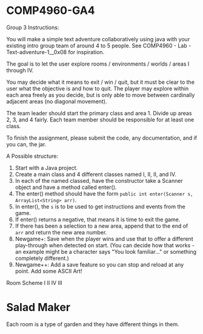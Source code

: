 # COMP4960-GA4

Group 3
Instructions:

You will make a simple text adventure collaboratively using java with your existing intro group team of around 4 to 5 people. 
See  COMP4960 - Lab - Text-adventure-1__0x08 for inspiration.

The goal is to let the user explore rooms / environments / worlds / areas I through IV.

You may decide what it means to exit / win / quit, but it must be clear to the user what the objective is and how to quit.
The player may explore within each area freely as you decide, but is only able to move between cardinally adjacent areas (no diagonal movement).

The team leader should start the primary class and area 1. Divide up areas 2, 3, and 4 fairly. Each team member should be responsible for at least one class.

To finish the assignment, please submit the code, any documentation, and if you can, the jar.


A Possible structure:
1. Start with a Java project.
2. Create a main class and 4 different classes named I, II, II, and IV.
3. In each of the named classed, have the constructor take a Scanner object and have a method called enter().
4. The enter() method should have the form `public int enter(Scanner s, ArrayList<String> arr)`.
5. In enter(), the `s` is to be used to get instructions and events from the game.
6. If enter() returns a negative, that means it is time to exit the game.
7. If there has been a selection to a new area, append that to the end of `arr` and return the new area number.
8. Newgame+: Save when the player wins and use that to offer a different play-through when detected on start.
   (You can decide how that works - an example might be a character says "You look familiar..." or something completely different.)
9. Newgame++: Add a save feature so you can stop and reload at any point. Add some ASCII Art!

Room Scheme
I	  II
IV	III



# Salad Maker
Each room is a type of garden and they have different things in them.

